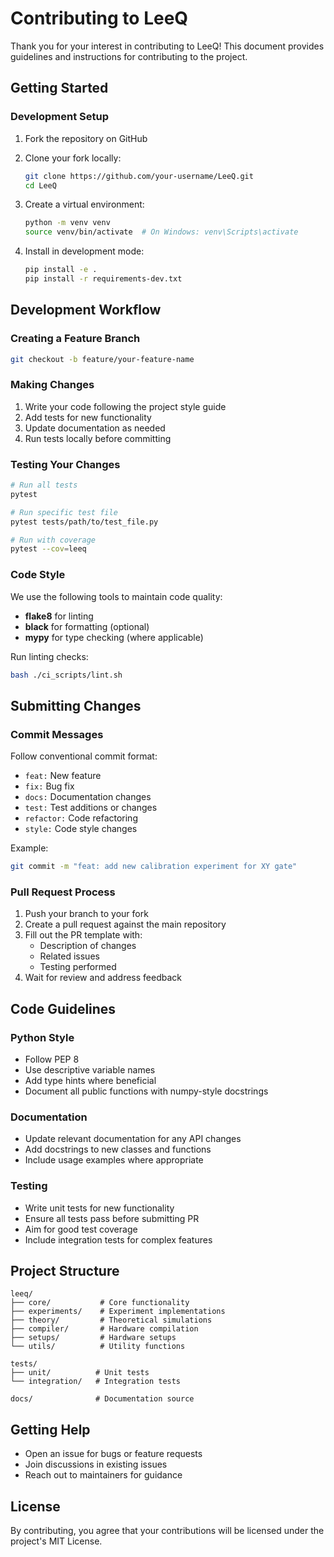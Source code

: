 # Contributing to LeeQ

Thank you for your interest in contributing to LeeQ! This document provides guidelines and instructions for contributing to the project.

## Getting Started

### Development Setup

1. Fork the repository on GitHub
2. Clone your fork locally:
   ```bash
   git clone https://github.com/your-username/LeeQ.git
   cd LeeQ
   ```

3. Create a virtual environment:
   ```bash
   python -m venv venv
   source venv/bin/activate  # On Windows: venv\Scripts\activate
   ```

4. Install in development mode:
   ```bash
   pip install -e .
   pip install -r requirements-dev.txt
   ```

## Development Workflow

### Creating a Feature Branch

```bash
git checkout -b feature/your-feature-name
```

### Making Changes

1. Write your code following the project style guide
2. Add tests for new functionality
3. Update documentation as needed
4. Run tests locally before committing

### Testing Your Changes

```bash
# Run all tests
pytest

# Run specific test file
pytest tests/path/to/test_file.py

# Run with coverage
pytest --cov=leeq
```

### Code Style

We use the following tools to maintain code quality:

- **flake8** for linting
- **black** for formatting (optional)
- **mypy** for type checking (where applicable)

Run linting checks:
```bash
bash ./ci_scripts/lint.sh
```

## Submitting Changes

### Commit Messages

Follow conventional commit format:
- `feat:` New feature
- `fix:` Bug fix
- `docs:` Documentation changes
- `test:` Test additions or changes
- `refactor:` Code refactoring
- `style:` Code style changes

Example:
```bash
git commit -m "feat: add new calibration experiment for XY gate"
```

### Pull Request Process

1. Push your branch to your fork
2. Create a pull request against the main repository
3. Fill out the PR template with:
   - Description of changes
   - Related issues
   - Testing performed
4. Wait for review and address feedback

## Code Guidelines

### Python Style

- Follow PEP 8
- Use descriptive variable names
- Add type hints where beneficial
- Document all public functions with numpy-style docstrings

### Documentation

- Update relevant documentation for any API changes
- Add docstrings to new classes and functions
- Include usage examples where appropriate

### Testing

- Write unit tests for new functionality
- Ensure all tests pass before submitting PR
- Aim for good test coverage
- Include integration tests for complex features

## Project Structure

```
leeq/
├── core/           # Core functionality
├── experiments/    # Experiment implementations
├── theory/         # Theoretical simulations
├── compiler/       # Hardware compilation
├── setups/         # Hardware setups
└── utils/          # Utility functions

tests/
├── unit/          # Unit tests
└── integration/   # Integration tests

docs/              # Documentation source
```

## Getting Help

- Open an issue for bugs or feature requests
- Join discussions in existing issues
- Reach out to maintainers for guidance

## License

By contributing, you agree that your contributions will be licensed under the project's MIT License.